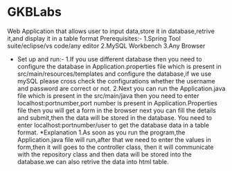 # GKBLabs
Web Application that allows user to input data,store it in database,retrive it,and display it in a table format
Prerequisites:-
1.Spring Tool suite/eclipse/vs code/any editor
2.MySQL Workbench
3.Any Browser
* Set up and run:-
    1.If you use different database then you need to configure the database in Application.properties  file which is present in src/main/resources/templates
    and configure the database,if we use mySQL please cross check the configurations whether the username and password are correct or not.
    2.Next you can run the Application.java file which is present in the src/main/java then you need to enter localhost:portnumber,port number is present in
    Application.Properties file then  you will get a form in the browser next you can fill the details and submit,then the data will be stored in the database.
    You need to enter localhost:portnumber/user to get the database data in a table format.
*Explanation
   1.As soon as you run the program,the Application.java file will run,after that we need to enter the values in form,then it will goes to the controller class,
    then it will communicate with the repository class and then data will be stored into the database.we can also retrive the data into html table.
    
   
